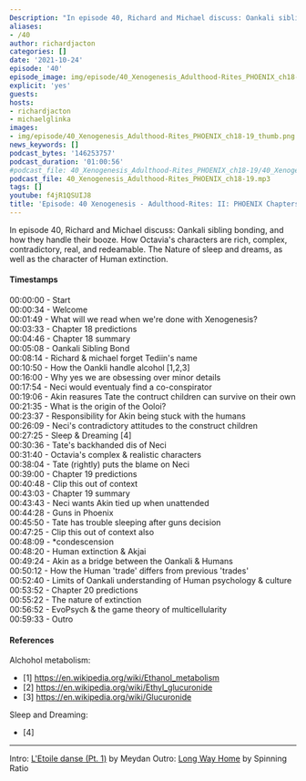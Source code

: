 ```yaml
---
Description: "In episode 40, Richard and Michael discuss: Oankali sibling bonding, and how they handle their booze. How Octavia's characters are rich, complex, contradictory, real, and redeamable. The Nature of sleep and dreams, as well as the character of Human extinction."
aliases:
- /40
author: richardjacton
categories: []
date: '2021-10-24'
episode: '40'
episode_image: img/episode/40_Xenogenesis_Adulthood-Rites_PHOENIX_ch18-19_thumb.png
explicit: 'yes'
guests:
hosts:
- richardjacton
- michaelglinka
images:
- img/episode/40_Xenogenesis_Adulthood-Rites_PHOENIX_ch18-19_thumb.png
news_keywords: []
podcast_bytes: '146253757'
podcast_duration: '01:00:56'
#podcast_file: 40_Xenogenesis_Adulthood-Rites_PHOENIX_ch18-19/40_Xenogenesis_Adulthood-Rites_PHOENIX_ch18-19.mp3
podcast_file: 40_Xenogenesis_Adulthood-Rites_PHOENIX_ch18-19.mp3
tags: []
youtube: f4jR1QSUIJ8
title: 'Episode: 40 Xenogenesis - Adulthood-Rites: II: PHOENIX Chapters 18 & 19'
---
```


In episode 40, Richard and Michael discuss: Oankali sibling bonding, and how they handle their booze. How Octavia's characters are rich, complex, contradictory, real, and redeamable. The Nature of sleep and dreams, as well as the character of Human extinction.

#### Timestamps

00:00:00 - Start\
00:00:34 - Welcome\
00:01:49 - What will we read when we're done with Xenogenesis?\
00:03:33 - Chapter 18 predictions\
00:04:46 - Chapter 18 summary\
00:05:08 - Oankali Sibling Bond\
00:08:14 - Richard & michael forget Tediin's name\
00:10:50 - How the Oankli handle alcohol [1,2,3]\
00:16:00 - Why yes we are obsessing over minor details\
00:17:54 - Neci would eventualy find a co-conspirator\
00:19:06 - Akin reasures Tate the contruct children can survive on their own\
00:21:35 - What is the origin of the Ooloi?\
00:23:37 - Responsibility for Akin being stuck with the humans\
00:26:09 - Neci's contradictory attitudes to the construct children\
00:27:25 - Sleep & Dreaming [4]\
00:30:36 - Tate's backhanded dis of Neci\
00:31:40 - Octavia's complex & realistic characters\
00:38:04 - Tate (rightly) puts the blame on Neci\
00:39:00 - Chapter 19 predictions\
00:40:48 - Clip this out of context \
00:43:03 - Chapter 19 summary\
00:43:43 - Neci wants Akin tied up when unattended\
00:44:28 - Guns in Phoenix\
00:45:50 - Tate has trouble sleeping after guns decision\
00:47:25 - Clip this out of context also\
00:48:09 - *condescension\
00:48:20 - Human extinction & Akjai\
00:49:24 - Akin as a bridge between the Oankali & Humans\
00:50:12 - How the Human 'trade' differs from previous 'trades'\
00:52:40 - Limits of Oankali understanding of Human psychology & culture\
00:53:52 - Chapter 20 predictions\
00:55:22 - The nature of extinction\
00:56:52 - EvoPsych & the game theory of multicellularity\
00:59:33 - Outro

#### References

Alchohol metabolism:
- [1] https://en.wikipedia.org/wiki/Ethanol_metabolism
- [2] https://en.wikipedia.org/wiki/Ethyl_glucuronide
- [3] https://en.wikipedia.org/wiki/Glucuronide

Sleep and Dreaming:
- [4]

---
Intro: [L'Etoile danse (Pt. 1)](https://freemusicarchive.org/music/Meydan/Havor/6-_LEtoile_danse_Pt_1_1738) by Meydan
Outro: [Long Way Home](https://freemusicarchive.org/music/Spinning_Ratio/Long_Way_Home/Long_Way_Home) by Spinning Ratio
